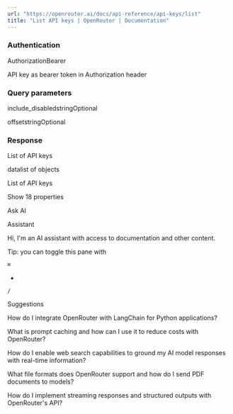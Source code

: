 ```yaml
---
url: "https://openrouter.ai/docs/api-reference/api-keys/list"
title: "List API keys | OpenRouter | Documentation"
---
```


### Authentication

AuthorizationBearer

API key as bearer token in Authorization header

### Query parameters

include\_disabledstringOptional

offsetstringOptional

### Response

List of API keys

datalist of objects

List of API keys

Show 18 properties

Ask AI

Assistant

Hi, I'm an AI assistant with access to documentation and other content.

Tip: you can toggle this pane with

`⌘`

+

`/`

Suggestions

How do I integrate OpenRouter with LangChain for Python applications?

What is prompt caching and how can I use it to reduce costs with OpenRouter?

How do I enable web search capabilities to ground my AI model responses with real-time information?

What file formats does OpenRouter support and how do I send PDF documents to models?

How do I implement streaming responses and structured outputs with OpenRouter's API?